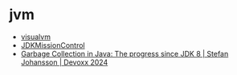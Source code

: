 # jvm


* [visualvm](https://visualvm.github.io/)
* [JDKMissionControl](https://github.com/JDKMissionControl/jmc)
* [Garbage Collection in Java: The progress since JDK 8 | Stefan Johansson | Devoxx 2024](https://www.youtube.com/watch?v=5wkzEy_BXdA)

